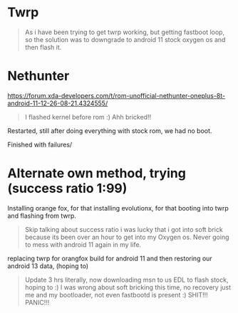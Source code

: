 # Twrp

> As i have been trying to get twrp working, but getting fastboot loop, so the solution was to downgrade to android 11 stock oxygen os and then flash it.

# Nethunter

https://forum.xda-developers.com/t/rom-unofficial-nethunter-oneplus-8t-android-11-12-26-08-21.4324555/

> I flashed kernel before rom :) Ahh bricked!!

Restarted, still after doing everything with stock rom, we had no boot.

Finished with failures/

# Alternate own method, trying (success ratio 1:99) 
Installing orange fox, for that installing evolutionx, for that booting into twrp and flashing from twrp.

> Skip talking about success ratio i was lucky that i got into soft brick because its been over an hour to get into my Oxygen os. Never going to mess with android 11 again in my life. 

replacing twrp for orangfox build for android 11 and then restoring our android 13 data, (hoping to)


> Update 3 hrs literally, now downloading msn to us EDL to flash stock, hoping to :) I was wrong about soft bricking this time, no recovery just me and my bootloader, not even fastbootd is present :) SHIT!!! PANIC!!!
